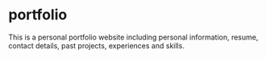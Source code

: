 # portfolio
This is a personal portfolio website including personal information, resume, contact details, past projects, experiences and skills.
